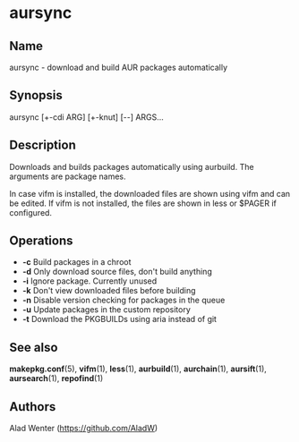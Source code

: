 # aursync

## Name

aursync - download and build AUR packages automatically

## Synopsis

aursync [+-cdi ARG] [+-knut] [--] ARGS...

## Description

Downloads and builds packages automatically using aurbuild. The arguments are package names.

In case vifm is installed, the downloaded files are shown using vifm and can be edited. If vifm is not installed, the files are shown in less or $PAGER if configured.

## Operations

* __-c__ Build packages in a chroot
* __-d__ Only download source files, don't build anything
* __-i__ Ignore package. Currently unused
* __-k__ Don't view downloaded files before building
* __-n__ Disable version checking for packages in the queue
* __-u__ Update packages in the custom repository
* __-t__ Download the PKGBUILDs using aria instead of git

## See also

__makepkg.conf__(5), __vifm__(1), __less__(1), __aurbuild__(1), __aurchain__(1), __aursift__(1), __aursearch__(1), __repofind__(1)

## Authors

Alad Wenter (https://github.com/AladW)
